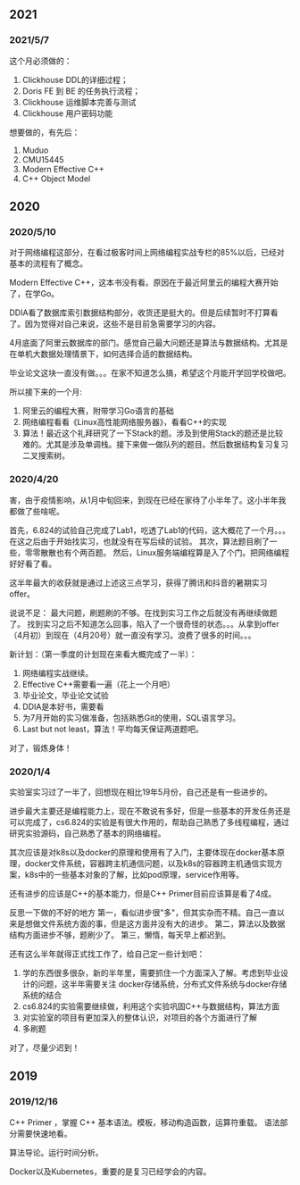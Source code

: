 
## 2021
### 2021/5/7

这个月必须做的：
1. Clickhouse DDL的详细过程；
2. Doris FE 到 BE 的任务执行流程；
3. Clickhouse 运维脚本完善与测试
4. Clickhouse 用户密码功能

想要做的，有先后：
1. Muduo
2. CMU15445
3. Modern Effective C++
4. C++ Object Model

## 2020

### 2020/5/10

对于网络编程这部分，在看过极客时间上网络编程实战专栏的85%以后，已经对基本的流程有了概念。

Modern Effective C++，这本书没有看。原因在于最近阿里云的编程大赛开始了，在学Go。

DDIA看了数据库索引数据结构部分，收货还是挺大的。但是后续暂时不打算看了。因为觉得对自己来说，这些不是目前急需要学习的内容。

4月底面了阿里云数据库的部门。感觉自己最大问题还是算法与数据结构。尤其是在单机大数据处理情景下，如何选择合适的数据结构。

毕业论文这块一直没有做。。。在家不知道怎么搞，希望这个月能开学回学校做吧。

所以接下来的一个月:
1. 阿里云的编程大赛，附带学习Go语言的基础
2. 网络编程看看《Linux高性能网络服务器》，看看C++的实现
3. 算法！最近这个礼拜研究了一下Stack的题。涉及到使用Stack的题还是比较难的。尤其是涉及单调栈。接下来做一做队列的题目。然后数据结构复习复习二叉搜索树。

### 2020/4/20

害，由于疫情影响，从1月中旬回来，到现在已经在家待了小半年了。这小半年我都做了些啥呢。

首先，6.824的试验自己完成了Lab1，吃透了Lab1的代码，这大概花了一个月。。。在这之后由于开始找实习，也就没有在写后续的试验。
其次，算法题目刷了一些，零零散散也有个两百题。
然后，Linux服务端编程算是入了个门。把网络编程好好看了看。

这半年最大的收获就是通过上述这三点学习，获得了腾讯和抖音的暑期实习offer。

说说不足：
    最大问题，刷题刷的不够。在找到实习工作之后就没有再继续做题了。
    找到实习之后不知道怎么回事，陷入了一个很奇怪的状态。。。从拿到offer（4月初）到现在（4月20号）就一直没有学习。浪费了很多的时间。。。

新计划：（第一季度的计划现在来看大概完成了一半）：
1. 网络编程实战继续。
2. Effective C++需要看一遍（花上一个月吧）
3. 毕业论文，毕业论文试验
4. DDIA是本好书，需要看
5. 为7月开始的实习做准备，包括熟悉Git的使用，SQL语言学习。
6. Last but not least，算法！平均每天保证两道题吧。

对了，锻炼身体！

### 2020/1/4
实验室实习过了一半了，回想现在相比19年5月份，自己还是有一些进步的。

进步最大主要还是编程能力上，现在不敢说有多好，但是一些基本的开发任务还是可以完成了，cs6.824的实验是有很大作用的，帮助自己熟悉了多线程编程，通过研究实验源码，自己熟悉了基本的网络编程。

其次应该是对k8s以及docker的原理和使用有了入门，主要体现在docker基本原理，docker文件系统，容器跨主机通信问题，以及k8s的容器跨主机通信实现方案，k8s中的一些基本对象的了解，比如pod原理，service作用等。

还有进步的应该是C++的基本能力，但是C++ Primer目前应该算是看了4成。

反思一下做的不好的地方
第一，看似进步很"多"，但其实杂而不精。自己一直以来是想做文件系统方面的事，但是这方面并没有大的进步。
第二，算法以及数据结构方面进步不够，题刷少了。
第三，懒惰，每天早上都迟到。

还有这么半年就得正式找工作了，给自己定一些计划吧：
1. 学的东西很多很杂，新的半年里，需要抓住一个方面深入了解。考虑到毕业设计的问题，这半年需要关注 docker存储系统，分布式文件系统与docker存储系统的结合
2. cs6.824的实验需要继续做，利用这个实验巩固C++与数据结构，算法方面
3. 对实验室的项目有更加深入的整体认识，对项目的各个方面进行了解
4. 多刷题

对了，尽量少迟到！



## 2019
### 2019/12/16

C++ Primer ，掌握 C++ 基本语法。模板，移动构造函数，运算符重载。
语法部分需要快速地看。

算法导论。运行时间分析。

Docker以及Kubernetes，重要的是复习已经学会的内容。
